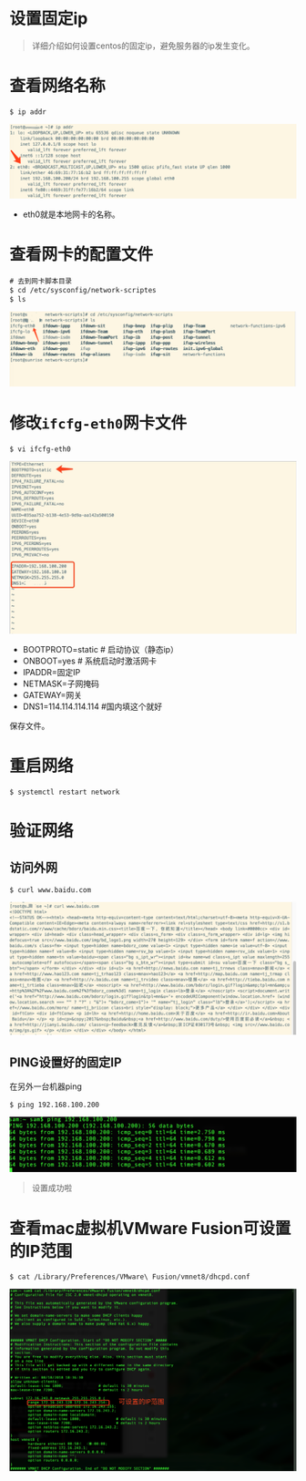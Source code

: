# 设置固定ip

> 详细介绍如何设置centos的固定ip，避免服务器的ip发生变化。

# 查看网络名称

```shell
$ ip addr
```

![centos-01](../images/centos/centos-01.png)

- eth0就是本地网卡的名称。

# 查看网卡的配置文件

```shell
# 去到网卡脚本目录
$ cd /etc/sysconfig/network-scriptes
$ ls
```

![centos-02](../images/centos/centos-02.png)

# 修改`ifcfg-eth0`网卡文件

```shell
$ vi ifcfg-eth0
```

![centos-03](../images/centos/centos-03.jpg)

- BOOTPROTO=static # 启动协议（静态ip）
- ONBOOT=yes # 系统启动时激活网卡
- IPADDR=固定IP
- NETMASK=子网掩码
- GATEWAY=网关
- DNS1=114.114.114.114 #国内填这个就好

保存文件。

# 重启网络

```shell
$ systemctl restart network
```

# 验证网络

## 访问外网

```shell
$ curl www.baidu.com
```

![centos-04](../images/centos/centos-04.png)

## PING设置好的固定IP

在另外一台机器ping

```shell
$ ping 192.168.100.200
```

![centos-05](../images/centos/centos-05.png)

> 设置成功啦

# 查看mac虚拟机VMware Fusion可设置的IP范围

```shell
$ cat /Library/Preferences/VMware\ Fusion/vmnet8/dhcpd.conf
```

![centos-06](../images/centos/centos-06.png)
